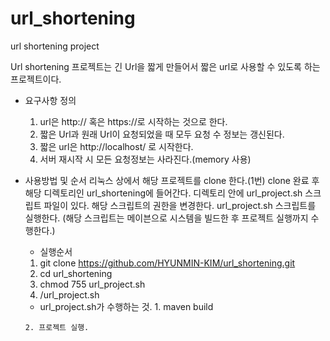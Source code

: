 # url_shortening
url shortening project

Url shortening 프로젝트는 긴 Url을 짧게 만들어서 짧은 url로 사용할 수 있도록 하는 프로젝트이다.


* 요구사항 정의
  1. url은 http:// 혹은 https://로 시작하는 것으로 한다.
  2. 짧은 Url과 원래 Url이 요청되었을 때 모두 요청 수 정보는 갱신된다.
  3. 짧은 url은 http://localhost/ 로 시작한다.
  4. 서버 재시작 시 모든 요청정보는 사라진다.(memory 사용)
  
  
 * 사용방법 및 순서 
      리눅스 상에서 해당 프로젝트를 clone 한다.(1번)
      clone 완료 후 해당 디렉토리인 url_shortening에 들어간다.
      디렉토리 안에 url_project.sh 스크립트 파일이 있다. 해당 스크립트의 권한을 변경한다.
      url_project.sh 스크립트를 실행한다.
      (해당 스크립트는 메이븐으로 시스템을 빌드한 후 프로젝트 실행까지 수행한다.)
      
      * 실행순서
      1. git clone https://github.com/HYUNMIN-KIM/url_shortening.git
      2. cd url_shortening
      3. chmod 755 url_project.sh
      4. /url_project.sh
 
 
 
      * url_project.sh가 수행하는 것.
       1. maven build
       
       2. 프로젝트 실행.
      
      
